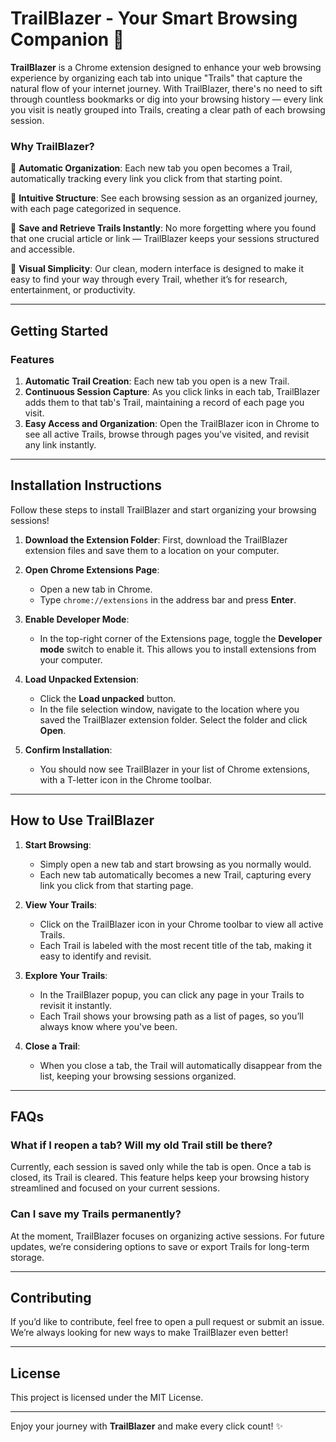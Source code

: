 
# TrailBlazer - Your Smart Browsing Companion 🚀

**TrailBlazer** is a Chrome extension designed to enhance your web browsing experience by organizing each tab into unique "Trails" that capture the natural flow of your internet journey. With TrailBlazer, there's no need to sift through countless bookmarks or dig into your browsing history — every link you visit is neatly grouped into Trails, creating a clear path of each browsing session.

### Why TrailBlazer?

🌟 **Automatic Organization**: Each new tab you open becomes a Trail, automatically tracking every link you click from that starting point.

🌟 **Intuitive Structure**: See each browsing session as an organized journey, with each page categorized in sequence. 

🌟 **Save and Retrieve Trails Instantly**: No more forgetting where you found that one crucial article or link — TrailBlazer keeps your sessions structured and accessible.

🌟 **Visual Simplicity**: Our clean, modern interface is designed to make it easy to find your way through every Trail, whether it’s for research, entertainment, or productivity.

---

## Getting Started

### Features

1. **Automatic Trail Creation**: Each new tab you open is a new Trail.
2. **Continuous Session Capture**: As you click links in each tab, TrailBlazer adds them to that tab's Trail, maintaining a record of each page you visit.
3. **Easy Access and Organization**: Open the TrailBlazer icon in Chrome to see all active Trails, browse through pages you've visited, and revisit any link instantly.

---

## Installation Instructions

Follow these steps to install TrailBlazer and start organizing your browsing sessions!

1. **Download the Extension Folder**: First, download the TrailBlazer extension files and save them to a location on your computer.

2. **Open Chrome Extensions Page**:
   - Open a new tab in Chrome.
   - Type `chrome://extensions` in the address bar and press **Enter**.

3. **Enable Developer Mode**:
   - In the top-right corner of the Extensions page, toggle the **Developer mode** switch to enable it. This allows you to install extensions from your computer.

4. **Load Unpacked Extension**:
   - Click the **Load unpacked** button.
   - In the file selection window, navigate to the location where you saved the TrailBlazer extension folder. Select the folder and click **Open**.
   
5. **Confirm Installation**:
   - You should now see TrailBlazer in your list of Chrome extensions, with a T-letter icon in the Chrome toolbar.

---

## How to Use TrailBlazer

1. **Start Browsing**:
   - Simply open a new tab and start browsing as you normally would.
   - Each new tab automatically becomes a new Trail, capturing every link you click from that starting page.

2. **View Your Trails**:
   - Click on the TrailBlazer icon in your Chrome toolbar to view all active Trails.
   - Each Trail is labeled with the most recent title of the tab, making it easy to identify and revisit.

3. **Explore Your Trails**:
   - In the TrailBlazer popup, you can click any page in your Trails to revisit it instantly.
   - Each Trail shows your browsing path as a list of pages, so you’ll always know where you've been.

4. **Close a Trail**:
   - When you close a tab, the Trail will automatically disappear from the list, keeping your browsing sessions organized.

---

## FAQs

### What if I reopen a tab? Will my old Trail still be there?
Currently, each session is saved only while the tab is open. Once a tab is closed, its Trail is cleared. This feature helps keep your browsing history streamlined and focused on your current sessions.

### Can I save my Trails permanently?
At the moment, TrailBlazer focuses on organizing active sessions. For future updates, we’re considering options to save or export Trails for long-term storage.

---

## Contributing

If you’d like to contribute, feel free to open a pull request or submit an issue. We’re always looking for new ways to make TrailBlazer even better!

---

## License

This project is licensed under the MIT License.

---

Enjoy your journey with **TrailBlazer** and make every click count! ✨
